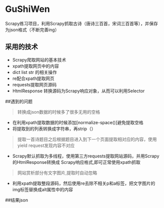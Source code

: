 # GuShiWen
Scrapy练习项目，利用Scrapy抓取古诗（唐诗三百首，宋词三百首等），并保存为json格式（不断完善ing）
## 采用的技术
- Scrapy爬取网站的基本技术
- xpath提取网页中的内容
- dict list str 的相关操作
- re配合xpath提取网页
- requests提取网页源码
- HtmlResponse 转换源码为Scrapy响应对象，从而可以利用Selector

##遇到的问题
> 转换成json数据的时候多了很多无用的空格
- 在利用xpath提取数据的时候添加[normalize-space()]避免提取空格
- 将提取到的列表转换成字符串，再strip（）<br>

> 提取一首诗题目之后根据题目进入到下一个页面提取相对应的内容，使用yield request发现内容不对应
- Scrapy默认抓取为多线程，使用第三方requests提取网站源码，并用Scrapy的HtmlResponse转换成
  Scrapy响应格式,即可正常使用xpath抓取<br>

> 网站赏析部分有文字图片,提取时自动忽略
- 利用xpath提取整段源码，然后使用re去除不相关p和a标签，把文字图片的img标签替换成alt属性中的内容

##结果json
